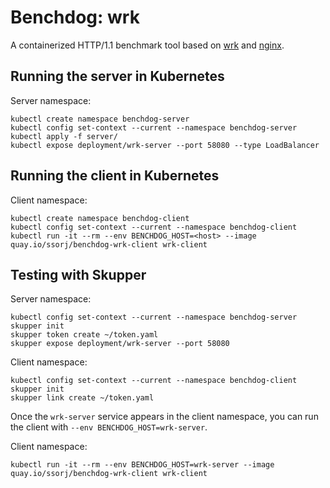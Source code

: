 # Benchdog: wrk

A containerized HTTP/1.1 benchmark tool based on [wrk][wrk] and
[nginx][nginx].

[wrk]: https://github.com/wg/wrk
[nginx]: https://nginx.org/

## Running the server in Kubernetes

Server namespace:

    kubectl create namespace benchdog-server
    kubectl config set-context --current --namespace benchdog-server
    kubectl apply -f server/
    kubectl expose deployment/wrk-server --port 58080 --type LoadBalancer

## Running the client in Kubernetes

Client namespace:

    kubectl create namespace benchdog-client
    kubectl config set-context --current --namespace benchdog-client
    kubectl run -it --rm --env BENCHDOG_HOST=<host> --image quay.io/ssorj/benchdog-wrk-client wrk-client

## Testing with Skupper

Server namespace:

    kubectl config set-context --current --namespace benchdog-server
    skupper init
    skupper token create ~/token.yaml
    skupper expose deployment/wrk-server --port 58080

Client namespace:

    kubectl config set-context --current --namespace benchdog-client
    skupper init
    skupper link create ~/token.yaml

Once the `wrk-server` service appears in the client namespace, you can
run the client with `--env BENCHDOG_HOST=wrk-server`.

Client namespace:

    kubectl run -it --rm --env BENCHDOG_HOST=wrk-server --image quay.io/ssorj/benchdog-wrk-client wrk-client
